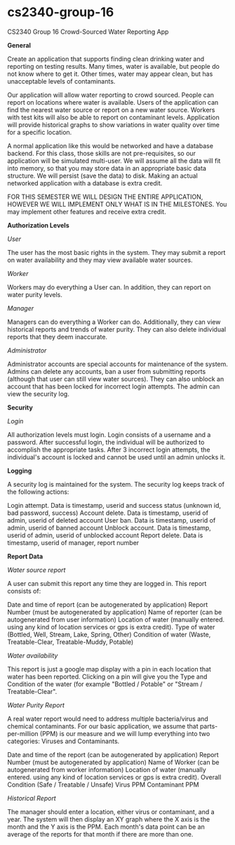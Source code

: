 # cs2340-group-16
CS2340 Group 16 Crowd-Sourced Water Reporting App

**General**

Create an application that supports finding clean drinking water and reporting on testing results. Many times, water is available, but people do not know where to get it. Other times, water may appear clean, but has unacceptable levels of contaminants.

Our application will allow water reporting to crowd sourced. People can report on locations where water is available. Users of the application can find the nearest water source or report on a new water source. Workers with test kits will also be able to report on contaminant levels. Application will provide historical graphs to show variations in water quality over time for a specific location.

A normal application like this would be networked and have a database backend. For this class, those skills are not pre-requisites, so our application will be simulated multi-user. We will assume all the data will fit into memory, so that you may store data in an appropriate basic data structure. We will persist (save the data) to disk. Making an actual networked application with a database is extra credit.

FOR THIS SEMESTER WE WILL DESIGN THE ENTIRE APPLICATION, HOWEVER WE WILL IMPLEMENT ONLY WHAT IS IN THE MILESTONES. You may implement other features and receive extra credit.


**Authorization Levels**

*User*

The user has the most basic rights in the system. They may submit a report on water availability and they may view available water sources.

*Worker*

Workers may do everything a User can. In addition, they can report on water purity levels.

*Manager*

Managers can do everything a Worker can do. Additionally, they can view historical reports and trends of water purity. They can also delete individual reports that they deem inaccurate.

*Administrator*

Administrator accounts are special accounts for maintenance of the system. Admins can delete any accounts, ban a user from submitting reports (although that user can still view water sources). They can also unblock an account that has been locked for incorrect login attempts. The admin can view the security log.


**Security**

*Login*

All authorization levels must login. Login consists of a username and a password. After successful login, the individual will be authorized to accomplish the appropriate tasks. After 3 incorrect login attempts, the individual's account is locked and cannot be used until an admin unlocks it.


**Logging**

A security log is maintained for the system. The security log keeps track of the following actions:

Login attempt. Data is timestamp, userid and success status (unknown id, bad password, success)
Account delete. Data is timestamp, userid of admin, userid of deleted account
User ban. Data is timestamp, userid of admin, userid of banned account
Unblock account. Data is timestamp, userid of admin, userid of unblocked account
Report delete. Data is timestamp, userid of manager, report number


**Report Data**


*Water source report*

A user can submit this report any time they are logged in. This report consists of:

Date and time of report (can be autogenerated by application)
Report Number (must be autogenerated by application)
Name of reporter (can be autogenerated from user information)
Location of water (manually entered. using any kind of location services or gps is extra credit).
Type of water (Bottled, Well, Stream, Lake, Spring, Other)
Condition of water (Waste, Treatable-Clear, Treatable-Muddy, Potable)


*Water availability*

This report is just a google map display with a pin in each location that water has been reported. Clicking on a pin will give you the Type and Condition of the water (for example "Bottled / Potable" or "Stream / Treatable-Clear".


*Water Purity Report*

A real water report would need to address multiple bacteria/virus and chemical contaminants. For our basic application, we assume that parts-per-million (PPM) is our measure and we will lump everything into two categories: Viruses and Contaminants.

Date and time of the report (can be autogenerated by application)
Report Number (must be autogenerated by application)
Name of Worker (can be autogenerated from worker information)
Location of water (manually entered. using any kind of location services or gps is extra credit).
Overall Condition (Safe / Treatable / Unsafe)
Virus PPM
Contaminant PPM


*Historical Report*

The manager should enter a location, either virus or contaminant, and a year. The system will then display an XY graph where the X axis is the month and the Y axis is the PPM. Each month's data point can be an average of the reports for that month if there are more than one.

